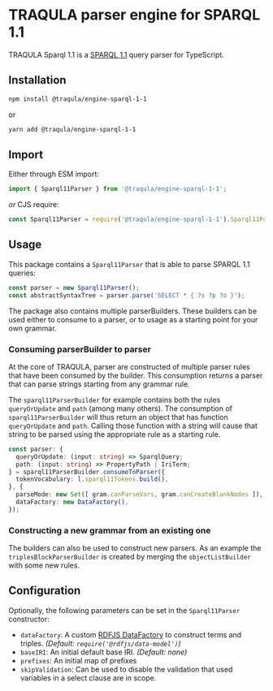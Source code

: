 # TRAQULA parser engine for SPARQL 1.1

TRAQULA Sparql 1.1 is a [SPARQL 1.1](https://www.w3.org/TR/sparql11-query/#grammar) query parser for TypeScript.


## Installation

```bash
npm install @traqula/engine-sparql-1-1
```

or

```bash
yarn add @traqula/engine-sparql-1-1
```

## Import

Either through ESM import:

```javascript
import { Sparql11Parser } from '@traqula/engine-sparql-1-1';
```

_or_ CJS require:

```javascript
const Sparql11Parser = require('@traqula/engine-sparql-1-1').Sparql11Parser;
```

## Usage

This package contains a `Sparql11Parser` that is able to parse SPARQL 1.1 queries:

```typescript
const parser = new Sparql11Parser();
const abstractSyntaxTree = parser.parse('SELECT * { ?s ?p ?o }');
```

The package also contains multiple parserBuilders.
These builders can be used either to consume to a parser, 
or to usage as a starting point for your own grammar.

### Consuming parserBuilder to parser

At the core of TRAQULA, parser are constructed of multiple parser rules that have been consumed by the builder.
This consumption returns a parser that can parse strings starting from any grammar rule.

The `sparql11ParserBuilder` for example contains both the rules `queryOrUpdate` and `path` (among many others).
The consumption of `sparql11ParserBuilder` will thus return an object that has function `queryOrUpdate` and `path`.
Calling those function with a string will cause that string to be parsed using the appropriate rule as a starting rule.

```typescript
const parser: {
  queryOrUpdate: (input: string) => SparqlQuery;
  path: (input: string) => PropertyPath | IriTerm;
} = sparql11ParserBuilder.consumeToParser({
  tokenVocabulary: l.sparql11Tokens.build(),
}, {
  parseMode: new Set([ gram.canParseVars, gram.canCreateBlankNodes ]),
  dataFactory: new DataFactory(),
});
```

### Constructing a new grammar from an existing one

The builders can also be used to construct new parsers.
As an example the `triplesBlockParserBuilder` is created by merging the `objectListBuilder` with some new rules. 

## Configuration

Optionally, the following parameters can be set in the `Sparql11Parser` constructor:

* `dataFactory`: A custom [RDFJS DataFactory](http://rdf.js.org/#datafactory-interface) to construct terms and triples. _(Default: `require('@rdfjs/data-model')`)_
* `baseIRI`:  An initial default base IRI. _(Default: none)_
* `prefixes`: An initial map of prefixes
* `skipValidation`: Can be used to disable the validation that used variables in a select clause are in scope.

